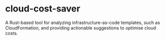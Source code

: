 # cloud-cost-saver
A Rust-based tool for analyzing infrastructure-as-code templates, such as CloudFormation, and providing actionable suggestions to optimise cloud costs.
